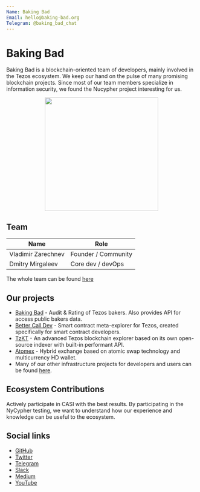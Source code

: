 ```yaml
---
Name: Baking Bad
Email: hello@baking-bad.org
Telegram: @baking_bad_chat
---
```


# Baking Bad

Baking Bad is a blockchain-oriented team of developers, mainly involved in the Tezos ecosystem. We keep our hand on the pulse of many promising blockchain projects. Since most of our team members specialize in information security, we found the Nucypher project interesting for us. 

<p align="center">
  <img  height="300" src="https://baking-bad.org/img/logo-full.png">
</p>

## Team

| Name               | Role                 | 
| -------------------|----------------------| 
| Vladimir Zarechnev | Founder / Community  | 
| Dmitry Mirgaleev   | Core dev / devOps    | 

The whole team can be found  [here](https://baking-bad.org/docs)

## Our projects

 - [Baking Bad](https://baking-bad.org) - Audit & Rating of Tezos bakers. Also provides API for access public bakers data.
 - [Better Call Dev](https://github.com/baking-bad/better-call-dev) - Smart contract meta-explorer for Tezos, created specifically for smart contract developers.
 - [TzKT](https://github.com/baking-bad/tzkt) - An advanced Tezos blockchain explorer based on its own open-source indexer with built-in performant API.
 - [Atomex](https://atomex.me/) - Hybrid exchange based on atomic swap technology and multicurrency HD wallet.
 - Many of our other infrastructure projects for developers and users can be found [here](https://baking-bad.org/docs).

## Ecosystem Contributions

Actively participate in CASI with the best results. By participating in the NyСypher testing, we want to understand how our experience and knowledge can be useful to the ecosystem.

## Social links

 - [GitHub](https://github.com/baking-bad)
 - [Twitter](https://twitter.com/TezosBakingBad)
 - [Telegram](https://t.me/baking_bad_chat)
 - [Slack](https://tezos-dev.slack.com/archives/CV5NX7F2L)
 - [Medium](https://medium.com/@_MisterWalker_)
 - [YouTube](https://www.youtube.com/channel/UCg-jUk-6MVEMSZ4Qhfrt40Q)
 



